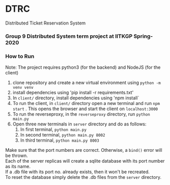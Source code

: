 # DTRC

Distributed Ticket Reservation System

### Group 9 Distributed System term project at IITKGP Spring-2020

### How to Run

Note: The project requires python3 (for the backend) and NodeJS (for the client)

1. clone repository and create a new virtual environment using `python -m venv venv`
2. install dependencies using 'pip install -r requirements.txt'
3. In `client/` directory, install dependencies using 'npm install`
4. To run the client, in `client/` directory open a new terminal and run `npm start` . This opens the browser and start the client on `localhost:3000`
5. To run the reverseproxy, in the `reverseproxy` directory, run `python main.py`
6. Open three new terminals in `server` directory and do as follows:
    1. In first terminal, `python main.py`
    2. In second terminal, `python main.py 8002`
    3. In third terminal, `python main.py 8003`

Make sure that the port numbers are correct. Otherwise, a `bind()` error will be thrown.  
Each of the server replicas will create a sqlite database with its port number as its name.  
If a .db file with its port no. already exists, then it won't be recreated.  
To reset the database simply delete the .db files from the `server` directory.
